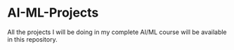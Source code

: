 # AI-ML-Projects
All the projects I will be doing in my complete AI/ML course will be available in this repository.
